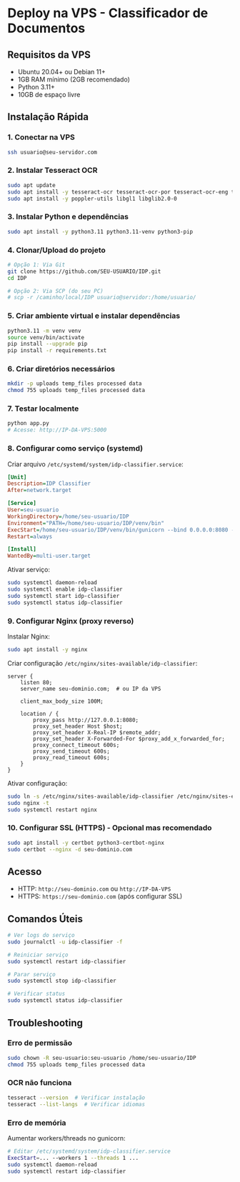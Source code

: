 # Deploy na VPS - Classificador de Documentos

## Requisitos da VPS
- Ubuntu 20.04+ ou Debian 11+
- 1GB RAM mínimo (2GB recomendado)
- Python 3.11+
- 10GB de espaço livre

## Instalação Rápida

### 1. Conectar na VPS
```bash
ssh usuario@seu-servidor.com
```

### 2. Instalar Tesseract OCR
```bash
sudo apt update
sudo apt install -y tesseract-ocr tesseract-ocr-por tesseract-ocr-eng tesseract-ocr-fra
sudo apt install -y poppler-utils libgl1 libglib2.0-0
```

### 3. Instalar Python e dependências
```bash
sudo apt install -y python3.11 python3.11-venv python3-pip
```

### 4. Clonar/Upload do projeto
```bash
# Opção 1: Via Git
git clone https://github.com/SEU-USUARIO/IDP.git
cd IDP

# Opção 2: Via SCP (do seu PC)
# scp -r /caminho/local/IDP usuario@servidor:/home/usuario/
```

### 5. Criar ambiente virtual e instalar dependências
```bash
python3.11 -m venv venv
source venv/bin/activate
pip install --upgrade pip
pip install -r requirements.txt
```

### 6. Criar diretórios necessários
```bash
mkdir -p uploads temp_files processed data
chmod 755 uploads temp_files processed data
```

### 7. Testar localmente
```bash
python app.py
# Acesse: http://IP-DA-VPS:5000
```

### 8. Configurar como serviço (systemd)

Criar arquivo `/etc/systemd/system/idp-classifier.service`:

```ini
[Unit]
Description=IDP Classifier
After=network.target

[Service]
User=seu-usuario
WorkingDirectory=/home/seu-usuario/IDP
Environment="PATH=/home/seu-usuario/IDP/venv/bin"
ExecStart=/home/seu-usuario/IDP/venv/bin/gunicorn --bind 0.0.0.0:8080 --workers 2 --threads 2 --timeout 600 app:app
Restart=always

[Install]
WantedBy=multi-user.target
```

Ativar serviço:
```bash
sudo systemctl daemon-reload
sudo systemctl enable idp-classifier
sudo systemctl start idp-classifier
sudo systemctl status idp-classifier
```

### 9. Configurar Nginx (proxy reverso)

Instalar Nginx:
```bash
sudo apt install -y nginx
```

Criar configuração `/etc/nginx/sites-available/idp-classifier`:

```nginx
server {
    listen 80;
    server_name seu-dominio.com;  # ou IP da VPS

    client_max_body_size 100M;

    location / {
        proxy_pass http://127.0.0.1:8080;
        proxy_set_header Host $host;
        proxy_set_header X-Real-IP $remote_addr;
        proxy_set_header X-Forwarded-For $proxy_add_x_forwarded_for;
        proxy_connect_timeout 600s;
        proxy_send_timeout 600s;
        proxy_read_timeout 600s;
    }
}
```

Ativar configuração:
```bash
sudo ln -s /etc/nginx/sites-available/idp-classifier /etc/nginx/sites-enabled/
sudo nginx -t
sudo systemctl restart nginx
```

### 10. Configurar SSL (HTTPS) - Opcional mas recomendado

```bash
sudo apt install -y certbot python3-certbot-nginx
sudo certbot --nginx -d seu-dominio.com
```

## Acesso

- HTTP: `http://seu-dominio.com` ou `http://IP-DA-VPS`
- HTTPS: `https://seu-dominio.com` (após configurar SSL)

## Comandos Úteis

```bash
# Ver logs do serviço
sudo journalctl -u idp-classifier -f

# Reiniciar serviço
sudo systemctl restart idp-classifier

# Parar serviço
sudo systemctl stop idp-classifier

# Verificar status
sudo systemctl status idp-classifier
```

## Troubleshooting

### Erro de permissão
```bash
sudo chown -R seu-usuario:seu-usuario /home/seu-usuario/IDP
chmod 755 uploads temp_files processed data
```

### OCR não funciona
```bash
tesseract --version  # Verificar instalação
tesseract --list-langs  # Verificar idiomas
```

### Erro de memória
Aumentar workers/threads no gunicorn:
```bash
# Editar /etc/systemd/system/idp-classifier.service
ExecStart=... --workers 1 --threads 1 ...
sudo systemctl daemon-reload
sudo systemctl restart idp-classifier
```
